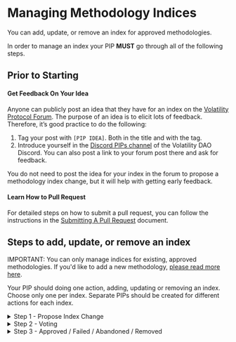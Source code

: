 # Managing Methodology Indices

You can add, update, or remove an index for approved methodologies.

In order to manage an index your PIP **MUST** go through all of the following steps. 

## Prior to Starting

#### Get Feedback On Your Idea
Anyone can publicly post an idea that they have for an index on the [Volatility Protocol Forum](https://forum.volatility.com/). The purpose of an idea is to elicit lots of feedback. Therefore, it’s good practice to do the following:

1. Tag your post with `[PIP IDEA]`. Both in the title and with the tag.
2. Introduce yourself in the [Discord PIPs channel](https://discord.com/channels/807306992389062668/904816574215635025) of the Volatility DAO Discord. You can also post a link to your forum post there and ask for feedback.

You do not need to post the idea for your index in the forum to propose a methodology index change, but it will help with getting early feedback.

#### Learn How to Pull Request

For detailed steps on how to submit a pull request, you can follow the instructions in the [Submitting A Pull Request](../Submitting_A_Pull_Request.md) document.


## Steps to add, update, or remove an index

IMPORTANT: You can only manage indices for existing, approved methodologies. If you'd like to add a new methodology, [please read more here](../Adding_A_Methodology/README.md).

Your PIP should doing one action, adding, updating or removing an index. Choose only one per index. Separate PIPs should be created for different actions for each index.


<details><summary>Step 1 - Propose Index Change</summary>

### Add Index
1. Clone this repository.
2. Create a new branch. Name your branch `ADD_INDEX-METHODOLOGY-TIMEPERIOD-ASSET`(e.g. - **ADD_INDEX-MFIV-14D-ETH**). 
3. In the Approved/METHODOLOGY/Index_PIPs directory duplicate, fill out, and rename the `METHODOLOGY-TIMEPERIOD-ASSET.md` file.  DO NOT CHANGE THE TEMPLATE, ONLY YOUR COPY.
4. Modify the `methodology_config.yaml` in the same directory to reflect your new index.
5. Submit a pull request for your working methodology index branch.
7. Notify @everyone in the [Discord PIPs channel](https://discord.com/channels/807306992389062668/904816574215635025) of the Volatility DAO Discord of the pull request. 
8. A community call will be scheduled to discuss the index change proposal.

You can gauge the community's sentiment on your PIP in both the final call and in Discord. You should move onto Step 2 only if you think your PIP can pass a governance vote.

### Update Index
1. Clone this repository.
2. Create a new branch. Name your branch `UPDATE_INDEX-METHODOLOGY-TIMEPERIOD-ASSET`(e.g. - **UPDATE_INDEX-MFIV-14D-ETH**). 
3. In the Approved/METHODOLOGY/Index_PIPs directory, modify the `METHODOLOGY-TIMEPERIOD-ASSET.md` and the `methodology_config.yaml` file for the index you want to change.
4. Submit a pull request for your working methodology index branch.
5. Under your pull request comment on every changed file:
    * What is being changed in this file?
    * Why are you proposing this change?
    * How will this affect the implementation?
    * Does this change affect the fidelity of the implementation to the METHODOLOGY.pdf?
6. Notify @everyone in the [Discord PIPs channel](https://discord.com/channels/807306992389062668/904816574215635025) of the Volatility DAO Discord of the pull request. 
7. A community call will be scheduled to discuss the index change proposal.

You can gauge the community's sentiment on your PIP in both the final call and in Discord. You should move onto Step 2 only if you think your PIP can pass a governance vote.

### Remove Index
1. Clone this repository.
2. Create a new branch. Name your branch `REMOVE_INDEX-METHODOLOGY-TIMEPERIOD-ASSET`(e.g. - **REMOVE_INDEX-MFIV-14D-ETH**). 
3. Duplicate, fill out, and rename the `REMOVE_AN_INDEX_YYYY-MM-DD.md` file to `Remove-METHODOLOGY-TIMEPERIOD-ASSET.md` (e.g. - **Remove-MFIV-14D-ETH**).
4. Move this file into the Approved/METHODOLOGY/Index_PIPs directory. Remove the `METHODOLOGY-TIMEPERIOD-ASSET.md` file for the index you want to remove. 
5. Remove the index from the `methodology_config.yaml`in the same directory.
6. Submit a pull request for your working methodology index branch.
7. Notify @everyone in the [Discord PIPs channel](https://discord.com/channels/807306992389062668/904816574215635025) of the Volatility DAO Discord of the pull request. 
8. A community call will be scheduled to discuss the index change proposal.

You can gauge the community's sentiment on your PIP in both the final call and in Discord. You should move onto Step 2 only if you think your PIP can pass a governance vote.


</details>

<details><summary>Step 2 - Voting</summary>

Creating a vote:
1. Votes are created on the official [Volatility DAO governance site](https://vote.volatility.com/).
2. Any VOL token holder with 1,000 VOL tokens can create a governance vote. If you do not have VOL tokens, you can either acquire them or you can ask someone in the DAO to post the vote for you.

All of the following criteria must be met for a vote to be considered valid:
1. Steps in this file are followed sequentially. NO step may be skipped.
2. The voting period is greater than or equal to 72 hours.
3. The vote is publicised in the [Discord announcements channel](https://discord.com/channels/807306992389062668/807306993139449938) channel of the Volatility DAO Discord with a link to the live vote. This announcement must be made when the vote goes live with a 30 minute window as the cutoff. 
4. The vote is formatted correctly (see below). 

Formatting a vote:
1. The vote must use single choice voting. Those single choices must be YES and NO. There may be no other choices besides those two.
2. The following text must be used as the vote's title and description. Change the CAPS text where needed with the appropriate information:
3. Make sure that you format the vote for the change you are making (i.e. Add Index, Update Index, or Remove Index).

### Add Index Language

| `Title`  |
| ------------- | 
```
Vote to determine if METHODOLOGY-TIMEPERIOD-ASSET should become a Volatility Oracle index.
``` 


| `Body`  |
| ------------- |
```
This vote is to determine if METHODOLOGY-TIMEPERIOD-ASSET should become an official Volatility Oracle index. You can find the final pull request here: INSERT_URL. 

Voting `Yes` - Means that METHODOLOGY-TIMEPERIOD-ASSET will be Approved and will added to the Volatility Oracle.

Voting `No` - Means that METHODOLOGY-TIMEPERIOD-ASSET will be Failed and will **NOT** be added to the Volatility Oracle.
``` 

### Update Index Language
| `Title`  |
| ------------- | 
```
Vote to determine if METHODOLOGY-TIMEPERIOD-ASSET should be updated in the Volatility Oracle.
``` 


| `Body`  |
| ------------- |
```
This vote is to determine if METHODOLOGY-TIMEPERIOD-ASSET should updated in the Volatility Oracle. You can find the final pull request here: INSERT_URL. 

Voting `Yes` - Means that METHODOLOGY-TIMEPERIOD-ASSET will be Approved and will be updated in the Volatility Oracle.

Voting `No - Means that METHODOLOGY-TIMEPERIOD-ASSET will be Failed and will **NOT** be updated in the Volatility Oracle.
``` 

### Remove Index Language
| `Title` |
| ------------- | 
```
Vote to determine if METHODOLOGY-TIMEPERIOD-ASSET should be removed from the Volatility Oracle.
``` 


| `Body`  |
| ------------- |
```
This vote is to determine if METHODOLOGY-TIMEPERIOD-ASSET should removed from the Volatility Oracle. You can find the final pull request here: INSERT_URL. 

Voting `Yes` - Means that METHODOLOGY-TIMEPERIOD-ASSET will be Approved and will be removed from the Volatility Oracle.

Voting `No` - Means that METHODOLOGY-TIMEPERIOD-ASSET will be Failed and will **NOT** be removed from the Volatility Oracle.
``` 
</details>

<details><summary>Step 3 - Approved / Failed / Abandoned / Removed </summary>


| Status | Description |
| --- | --- |
| `Abandoned` | If a PIP is stuck at a step for many months or if a creator stops working on a PIP the pull request will be denied. It will be tagged with Abandoned.|
| `Approved` |  If a PIP is Approved it will become an official index of the Volatility Oracle. The pull request will be merged. |
| `Failed` | If a PIP is Failed the pull request will be denied. It will be tagged with Failed. |
| `Removed` | If a PIP resolved as Removed the pull request will be approved and the `METHODOLOGY-TIMEPERIOD-ASSET.md` will be moved to the [Removed_Or_Failed/Volatility_Oracle_Indices directory](/Removed_Or_Failed/Volatility_Oracle_Indices/). The index will be removed from the `methodology_config.yaml`. The pull request will be merged. The DAO multi-sig will remove the index from the Volatility Oracle. |
</details>
